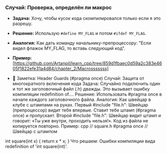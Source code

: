 ### Случай: Проверка, определён ли макрос
- **Задача:** Хочу, чтобы кусок кода скомпилировался только если я это разрешу.
- **Решение:** Использую `#define MY_FLAG` и потом `#ifdef MY_FLAG`.
- **Аналогия:** Как дать команду начальнику-препроцессору: "Если видел флажок MY_FLAG, то вставь следующий код".
- **Пример:** [https://github.com/Artanpil/learn_cpp/tree/859d1fbaec0d59a2c383e4605f1822efe31a4d84/chapter_2/Macrosssssss]

- 📝 Заметка: Header Guards (#pragma once)
Случай: Защита от многократного включения кода
Задача: Случайно подключить один и тот же заголовочный файл (.h) дважды. Это вызывает ошибку компиляции redefinition of....
Решение: Использовать #pragma once в начале каждого заголовочного файла.
Аналогия: Как швейцар в клубе с штампами на руках.
Первый #include "file.h": Швейцар (препроцессор) видит тебя впервые. Ставит тебе штамп (#pragma once) и пропускает.
Второй #include "file.h": Швейцар видит штамп и говорит: «Ты уже внутри, проходить нельзя!». Код из файла не копируется повторно.
Пример:
сpp
// square.h
#pragma once // Швейцар с штампом

int square(int x) {
    return x * x;
}
Что решаем: Ошибки компиляции вида redefinition of 'int square(int)'.
